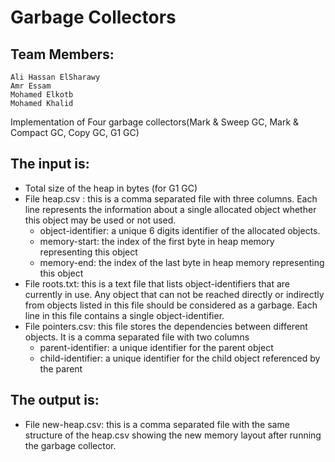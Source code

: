 # Garbage Collectors

## Team Members:
    Ali Hassan ElSharawy
    Amr Essam
    Mohamed Elkotb
    Mohamed Khalid
  
Implementation of Four garbage collectors(Mark & Sweep GC, Mark & Compact GC, Copy GC, G1 GC)

## The input is:
  - Total size of the heap in bytes (for G1 GC)
  - File heap.csv : this is a comma separated file with three columns. Each line represents
      the information about a single allocated object whether this object may be used or not used.
      - object-identifier: a unique 6 digits identifier of the allocated objects.
      - memory-start: the index of the first byte in heap memory representing this object
      - memory-end: the index of the last byte in heap memory representing this object
  - File roots.txt: this is a text file that lists object-identifiers that are currently in use. Any
      object that can not be reached directly or indirectly from objects listed in this file should
      be considered as a garbage. Each line in this file contains a single object-identifier.
  - File pointers.csv: this file stores the dependencies between different objects. It is a comma separated file with two columns
      - parent-identifier: a unique identifier for the parent object
      - child-identifier: a unique identifier for the child object referenced by the parent
## The output is:
  - File new-heap.csv: this is a comma separated file with the same structure of the heap.csv showing the new memory layout after running the garbage collector.

